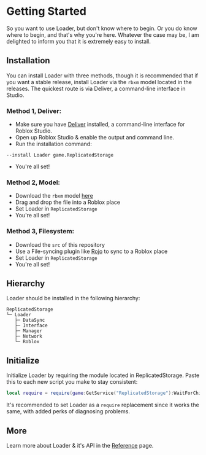 # Getting Started

So you want to use Loader, but don't know where to begin. Or you do know where to begin, and that's why you're here. Whatever the case may be, I am delighted to inform you that it is extremely easy to install.

## Installation

You can install Loader with three methods, though it is recommended that if you want a stable release, install Loader via the `rbxm` model located in the releases. The quickest route is via Deliver, a command-line interface in Studio.

### Method 1, Deliver:

* Make sure you have [Deliver](https://github.com/Mullets-Gavin/Deliver) installed, a command-line interface for Roblox Studio.
* Open up Roblox Studio & enable the output and command line.
* Run the installation command:

```
--install Loader game.ReplicatedStorage
```

* You're all set!

### Method 2, Model:

* Download the `rbxm` model [here](https://github.com/Mullets-Gavin/Loader/releases)
* Drag and drop the file into a Roblox place
* Set Loader in `ReplicatedStorage`
* You're all set!

### Method 3, Filesystem:

* Download the `src` of this repository
* Use a File-syncing plugin like [Rojo](https://github.com/rojo-rbx/rojo) to sync to a Roblox place
* Set Loader in `ReplicatedStorage`
* You're all set!

## Hierarchy

Loader should be installed in the following hierarchy:

```
ReplicatedStorage
└─ Loader
   ├─ DataSync
   ├─ Interface
   ├─ Manager
   ├─ Network
   └─ Roblox
```

## Initialize

Initialize Loader by requiring the module located in ReplicatedStorage. Paste this to each new script you make to stay consistent:
```lua
local require = require(game:GetService("ReplicatedStorage"):WaitForChild("Loader"))
```

It's recommended to set Loader as a `require` replacement since it works the same, with added perks of diagnosing problems.


## More

Learn more about Loader & it's API in the [Reference](reference.md) page.